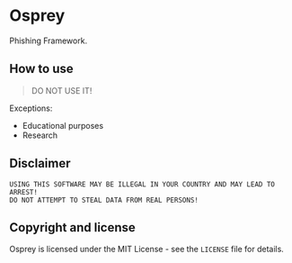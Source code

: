 Osprey
======

Phishing Framework.


How to use
----------

> DO NOT USE IT!

Exceptions:
* Educational purposes
* Research


Disclaimer
----------

```
USING THIS SOFTWARE MAY BE ILLEGAL IN YOUR COUNTRY AND MAY LEAD TO ARREST!
DO NOT ATTEMPT TO STEAL DATA FROM REAL PERSONS!
```


Copyright and license
---------------------

Osprey is licensed under the MIT License - see the `LICENSE` file for details.
